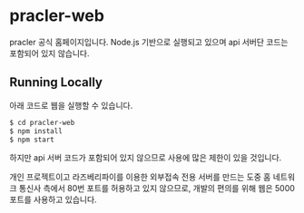 # pracler-web

pracler 공식 홈페이지입니다. Node.js 기반으로 실행되고 있으며 api 서버단 코드는 포함되어 있지 않습니다.


## Running Locally

아래 코드로 웹을 실행할 수 있습니다.

```sh
$ cd pracler-web
$ npm install
$ npm start
```

하지만 api 서버 코드가 포함되어 있지 않으므로 사용에 많은 제한이 있을 것입니다.

개인 프로젝트이고 라즈베리파이를 이용한 외부접속 전용 서버를 만드는 도중 홈 네트워크 통신사 측에서 80번 포트를 허용하고 있지 않으므로,
개발의 편의를 위해 웹은 5000 포트를 사용하고 있습니다.
